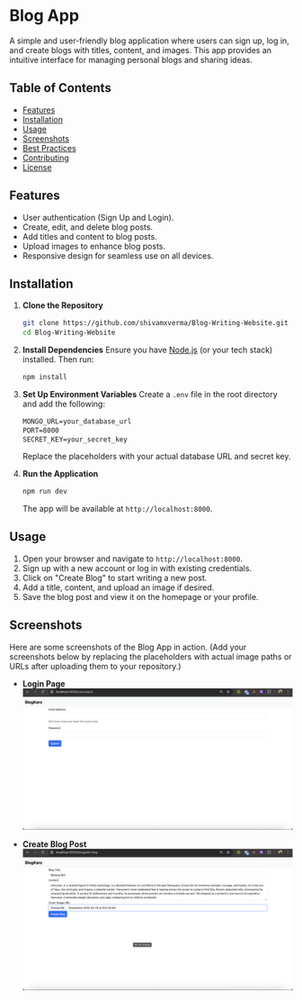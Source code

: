 # Blog App

A simple and user-friendly blog application where users can sign up, log in, and create blogs with titles, content, and images. This app provides an intuitive interface for managing personal blogs and sharing ideas.

## Table of Contents
- [Features](#features)
- [Installation](#installation)
- [Usage](#usage)
- [Screenshots](#screenshots)
- [Best Practices](#best-practices)
- [Contributing](#contributing)
- [License](#license)

## Features
- User authentication (Sign Up and Login).
- Create, edit, and delete blog posts.
- Add titles and content to blog posts.
- Upload images to enhance blog posts.
- Responsive design for seamless use on all devices.

## Installation

1. **Clone the Repository**
   ```bash
   git clone https://github.com/shivamxverma/Blog-Writing-Website.git
   cd Blog-Writing-Website
   ```

2. **Install Dependencies**
   Ensure you have [Node.js](https://nodejs.org/) (or your tech stack) installed. Then run:
   ```bash
   npm install
   ```

3. **Set Up Environment Variables**
   Create a `.env` file in the root directory and add the following:
   ```
   MONGO_URL=your_database_url
   PORT=8000
   SECRET_KEY=your_secret_key
   ```
   Replace the placeholders with your actual database URL and secret key.

4. **Run the Application**
   ```bash
   npm run dev
   ```
   The app will be available at `http://localhost:8000`.

## Usage
1. Open your browser and navigate to `http://localhost:8000`.
2. Sign up with a new account or log in with existing credentials.
3. Click on "Create Blog" to start writing a new post.
4. Add a title, content, and upload an image if desired.
5. Save the blog post and view it on the homepage or your profile.

## Screenshots

Here are some screenshots of the Blog App in action. (Add your screenshots below by replacing the placeholders with actual image paths or URLs after uploading them to your repository.)

- **Login Page**  
  ![Login Page](screenshots/login-page.png)

- **Create Blog Post**  
  ![Create Blog](screenshots/create-blog.png)

